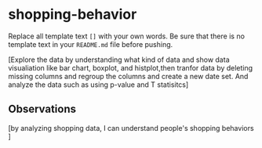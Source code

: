# shopping-behavior

Replace all template text `[]` with your own words. Be sure that there is no template text in your `README.md` file before pushing.

[Explore the data by understanding what kind of data and show data visualiation like bar chart, boxplot, and histplot,then tranfor data by deleting missing columns and regroup the columns and create a new date set. And analyze the data such as using p-value and T statisitcs]

## Observations 

[by analyzing shopping data, I can understand people's shopping behaviors ]

